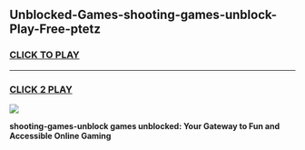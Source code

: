
## Unblocked-Games-shooting-games-unblock-Play-Free-ptetz
<h3>
<a href="https://premium76.site?title=shooting-games-unblock&ref=20A">CLICK TO PLAY</a></h3>
<hr>

<h3>
<a href="https://premium76.site?title=shooting-games-unblock&ref=20A">CLICK 2 PLAY</a>
  
</h3>

<a href="https://premium76.site?title=shooting-games-unblock&ref=20A"><img src="https://clearcache.store/games.png"></a>


**shooting-games-unblock games unblocked: Your Gateway to Fun and Accessible Online Gaming**
